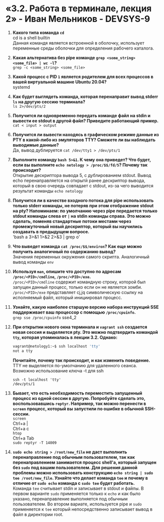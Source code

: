 # «3.2. Работа в терминале, лекция 2» - Иван Мельников - DEVSYS-9

1. **Какого типа команда `cd`**  
cd is a shell builtin  
Данная командя является встроенной в оболочку, использует переменные среды оболочки для определения рабочего каталога.

1. **Какая альтернатива без pipe команде `grep <some_string> <some_file> | wc -l`?**  
`grep -c <some_string> <some_file>`

1. **Какой процесс с PID `1` является родителем для всех процессов в вашей виртуальной машине Ubuntu 20.04?**  
systemd

1. **Как будет выглядеть команда, которая перенаправит вывод stderr `ls` на другую сессию терминала?**  
`ls 2>/dev/pts/2`

1. **Получится ли одновременно передать команде файл на stdin и вывести ее stdout в другой файл? Приведите работающий пример.**  
`cat < input > output`

1. **Получится ли вывести находясь в графическом режиме данные из PTY в какой-либо из эмуляторов TTY? Сможете ли вы наблюдать выводимые данные?**  
Да, вывод дублируется
`cat /dev/tty1 > /dev/pts/1`

1. **Выполните команду `bash 5>&1`. К чему она приведет? Что будет, если вы выполните `echo netology > /proc/$$/fd/5`? Почему так происходит?**  
Открытие дескриптора вывода 5, с дублированием stdout. Вывод echo перенаправляется на открытй ранее дескриптор вывода, который в свою очередь совпадает с stdout, из-за чего выводится результат команды `echo netology`

1. **Получится ли в качестве входного потока для pipe использовать только stderr команды, не потеряв при этом отображение stdout на pty? Напоминаем: по умолчанию через pipe передается только stdout команды слева от `|` на stdin команды справа. Это можно сделать, поменяв стандартные потоки местами через промежуточный новый дескриптор, который вы научились создавать в предыдущем вопросе.**  
'bash a 3>&1 1>&2 2>&3 | grep o'

1. **Что выведет команда `cat /proc/$$/environ`? Как еще можно получить аналогичный по содержанию вывод?**  
Значения переменных окружения самого скрипта. Аналогичный вывод команды `env`

1. **Используя `man`, опишите что доступно по адресам `/proc/<PID>/cmdline`, `/proc/<PID>/exe`.**  
`/proc/<PID>/cmdline` содержит командную строку, которой был запущен данный процесс, только если он не является зомби.
`/proc/<PID>/exe` представляет cj,jq символическую ссылку на исполняемый файл, который инициировал процесс.

1. **Узнайте, какую наиболее старшую версию набора инструкций SSE поддерживает ваш процессор с помощью `/proc/cpuinfo`.**  
`grep sse /proc/cpuinfo`
sse4_2

1. **При открытии нового окна терминала и `vagrant ssh` создается новая сессия и выделяется pty. Это можно подтвердить командой `tty`, которая упоминалась в лекции 3.2. Однако:**

    ```bash
	vagrant@netology1:~$ ssh localhost 'tty'
	not a tty
    ```

	**Почитайте, почему так происходит, и как изменить поведение.**  
TTY не выделяется по-умолчанию для удаленного сеанса. Возможно использование ключа -t для ssh
    ```
    ssh -t localhost 'tty'
    /dev/pts/1
    ```

1. **Бывает, что есть необходимость переместить запущенный процесс из одной сессии в другую. Попробуйте сделать это, воспользовавшись `reptyr`. Например, так можно перенести в `screen` процесс, который вы запустили по ошибке в обычной SSH-сессии.**  
`screen`  
Ctrl+a |  
Ctrl+a с  
`htop`  
Ctrl+a Tab  
`sudo reptyr -T 14009`


1. **`sudo echo string > /root/new_file` не даст выполнить перенаправление под обычным пользователем, так как перенаправлением занимается процесс shell'а, который запущен без `sudo` под вашим пользователем. Для решения данной проблемы можно использовать конструкцию `echo string | sudo tee /root/new_file`. Узнайте что делает команда `tee` и почему в отличие от `sudo echo` команда с `sudo tee` будет работать.**  
Команда `tee` считывает stdin и записывает в stdout и файлы. В первом варианте `sudo` применяется только к `echo` и как было указано, перенаправление выполняется под обычным пользователем.
Во втором вариате, используется pipe и `sudo` применяется к `tee` который непосредственно записывает вывод в файл в директории root. 
